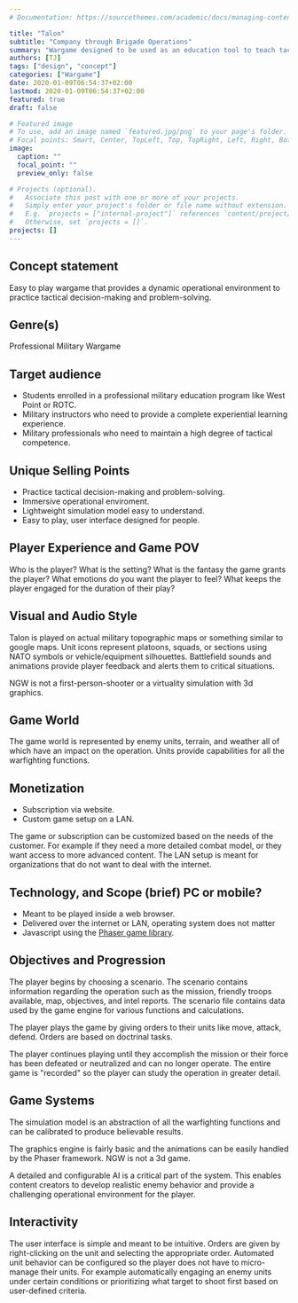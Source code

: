 ```yaml
---
# Documentation: https://sourcethemes.com/academic/docs/managing-content/

title: "Talon"
subtitle: "Company through Brigade Operations"
summary: "Wargame designed to be used as an education tool to teach tactics."
authors: [TJ]
tags: ["design", "concept"]
categories: ["Wargame"]
date: 2020-01-09T06:54:37+02:00
lastmod: 2020-01-09T06:54:37+02:00
featured: true
draft: false

# Featured image
# To use, add an image named `featured.jpg/png` to your page's folder.
# Focal points: Smart, Center, TopLeft, Top, TopRight, Left, Right, BottomLeft, Bottom, BottomRight.
image:
  caption: ""
  focal_point: ""
  preview_only: false

# Projects (optional).
#   Associate this post with one or more of your projects.
#   Simply enter your project's folder or file name without extension.
#   E.g. `projects = ["internal-project"]` references `content/project/deep-learning/index.md`.
#   Otherwise, set `projects = []`.
projects: []
---
```

## Concept statement
Easy to play wargame that provides a dynamic operational environment to
practice tactical decision-making and problem-solving. 

## Genre(s)
Professional Military Wargame

## Target audience
- Students enrolled in a professional military education program like West Point or ROTC. 
- Military instructors who need to provide a complete experiential learning experience. 
- Military professionals who need to maintain a high degree of tactical competence.

## Unique Selling Points
- Practice tactical decision-making and problem-solving.
- Immersive operational enviroment.
- Lightweight simulation model easy to understand.
- Easy to play, user interface designed for people.

## Player Experience and Game POV
Who is the player? What is the setting? What is the fantasy the game grants the
player? What emotions do you want the player to feel? What keeps the player
engaged for the duration of their play?

## Visual and Audio Style
Talon is played on actual military topographic maps or something similar to
google maps. Unit icons represent platoons, squads, or sections using NATO
symbols or vehicle/equipment silhouettes. Battlefield sounds and animations
provide player feedback and alerts them to critical situations.

NGW is not a first-person-shooter or a virtuality simulation with 3d graphics.

## Game World 
The game world is represented by enemy units, terrain, and weather all of which
have an impact on the operation. Units provide capabilities for all the
warfighting functions.

## Monetization
- Subscription via website.
- Custom game setup on a LAN.
  
The game or subscription can be customized based on the needs of the customer.
For example if they need a more detailed combat model, or they want access to
more advanced content. The LAN setup is meant for organizations that do not want
to deal with the internet.

## Technology, and Scope (brief) PC or mobile?
- Meant to be played inside a web browser.
- Delivered over the internet or LAN, operating system does not matter
- Javascript using the [Phaser game library](https://phaser.io/).

## Objectives and Progression
The player begins by choosing a scenario. The scenario contains information
regarding the operation such as the mission, friendly troops available, map,
objectives, and intel reports. The scenario file contains data used by the game
engine for various functions and calculations.

The player plays the game by giving orders to their units like move, attack,
defend. Orders are based on doctrinal tasks.

The player continues playing until they accomplish the mission or their force
has been defeated or neutralized and can no longer operate. The entire game is "recorded" so
the player can study the operation in greater detail.

## Game Systems 
The simulation model is an abstraction of all the warfighting functions and can
be calibrated to produce believable results.

The graphics engine is fairly basic and the animations can be easily handled by
the Phaser framework. NGW is not a 3d game.

A detailed and configurable AI is a critical part of the system. This enables
content creators to develop realistic enemy behavior and provide a challenging
operational environment for the player.

## Interactivity
The user interface is simple and meant to be intuitive. Orders are given by
right-clicking on the unit and selecting the appropriate order. Automated unit
behavior can be configured so the player does not have to micro-manage their
units. For example automatically engaging an enemy units under certain
conditions or prioritizing what target to shoot first based on user-defined
criteria.
